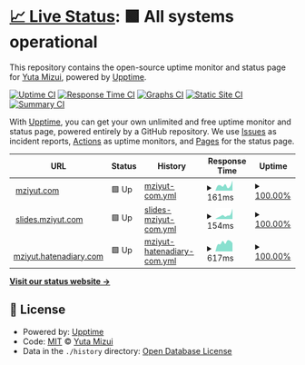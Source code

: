 # [📈 Live Status](https://mziyut.github.io/upptime): <!--live status--> **🟩 All systems operational**

This repository contains the open-source uptime monitor and status page for [Yuta Mizui](https://mziyut.com), powered by [Upptime](https://github.com/upptime/upptime).

[![Uptime CI](https://github.com/mziyut/upptime/workflows/Uptime%20CI/badge.svg)](https://github.com/mziyut/upptime/actions?query=workflow%3A%22Uptime+CI%22)
[![Response Time CI](https://github.com/mziyut/upptime/workflows/Response%20Time%20CI/badge.svg)](https://github.com/mziyut/upptime/actions?query=workflow%3A%22Response+Time+CI%22)
[![Graphs CI](https://github.com/mziyut/upptime/workflows/Graphs%20CI/badge.svg)](https://github.com/mziyut/upptime/actions?query=workflow%3A%22Graphs+CI%22)
[![Static Site CI](https://github.com/mziyut/upptime/workflows/Static%20Site%20CI/badge.svg)](https://github.com/mziyut/upptime/actions?query=workflow%3A%22Static+Site+CI%22)
[![Summary CI](https://github.com/mziyut/upptime/workflows/Summary%20CI/badge.svg)](https://github.com/mziyut/upptime/actions?query=workflow%3A%22Summary+CI%22)

With [Upptime](https://upptime.js.org), you can get your own unlimited and free uptime monitor and status page, powered entirely by a GitHub repository. We use [Issues](https://github.com/mziyut/upptime/issues) as incident reports, [Actions](https://github.com/mziyut/upptime/actions) as uptime monitors, and [Pages](https://mziyut.github.io/upptime) for the status page.

<!--start: status pages-->
<!-- This summary is generated by Upptime (https://github.com/upptime/upptime) -->
<!-- Do not edit this manually, your changes will be overwritten -->
<!-- prettier-ignore -->
| URL | Status | History | Response Time | Uptime |
| --- | ------ | ------- | ------------- | ------ |
| <img alt="" src="https://icons.duckduckgo.com/ip3/mziyut.com.ico" height="13"> [mziyut.com](https://mziyut.com) | 🟩 Up | [mziyut-com.yml](https://github.com/mziyut/upptime/commits/HEAD/history/mziyut-com.yml) | <details><summary><img alt="Response time graph" src="./graphs/mziyut-com/response-time-week.png" height="20"> 161ms</summary><br><a href="https://status.mziyut.com/history/mziyut-com"><img alt="Response time 148" src="https://img.shields.io/endpoint?url=https%3A%2F%2Fraw.githubusercontent.com%2Fmziyut%2Fupptime%2FHEAD%2Fapi%2Fmziyut-com%2Fresponse-time.json"></a><br><a href="https://status.mziyut.com/history/mziyut-com"><img alt="24-hour response time 302" src="https://img.shields.io/endpoint?url=https%3A%2F%2Fraw.githubusercontent.com%2Fmziyut%2Fupptime%2FHEAD%2Fapi%2Fmziyut-com%2Fresponse-time-day.json"></a><br><a href="https://status.mziyut.com/history/mziyut-com"><img alt="7-day response time 161" src="https://img.shields.io/endpoint?url=https%3A%2F%2Fraw.githubusercontent.com%2Fmziyut%2Fupptime%2FHEAD%2Fapi%2Fmziyut-com%2Fresponse-time-week.json"></a><br><a href="https://status.mziyut.com/history/mziyut-com"><img alt="30-day response time 159" src="https://img.shields.io/endpoint?url=https%3A%2F%2Fraw.githubusercontent.com%2Fmziyut%2Fupptime%2FHEAD%2Fapi%2Fmziyut-com%2Fresponse-time-month.json"></a><br><a href="https://status.mziyut.com/history/mziyut-com"><img alt="1-year response time 157" src="https://img.shields.io/endpoint?url=https%3A%2F%2Fraw.githubusercontent.com%2Fmziyut%2Fupptime%2FHEAD%2Fapi%2Fmziyut-com%2Fresponse-time-year.json"></a></details> | <details><summary><a href="https://status.mziyut.com/history/mziyut-com">100.00%</a></summary><a href="https://status.mziyut.com/history/mziyut-com"><img alt="All-time uptime 99.73%" src="https://img.shields.io/endpoint?url=https%3A%2F%2Fraw.githubusercontent.com%2Fmziyut%2Fupptime%2FHEAD%2Fapi%2Fmziyut-com%2Fuptime.json"></a><br><a href="https://status.mziyut.com/history/mziyut-com"><img alt="24-hour uptime 100.00%" src="https://img.shields.io/endpoint?url=https%3A%2F%2Fraw.githubusercontent.com%2Fmziyut%2Fupptime%2FHEAD%2Fapi%2Fmziyut-com%2Fuptime-day.json"></a><br><a href="https://status.mziyut.com/history/mziyut-com"><img alt="7-day uptime 100.00%" src="https://img.shields.io/endpoint?url=https%3A%2F%2Fraw.githubusercontent.com%2Fmziyut%2Fupptime%2FHEAD%2Fapi%2Fmziyut-com%2Fuptime-week.json"></a><br><a href="https://status.mziyut.com/history/mziyut-com"><img alt="30-day uptime 100.00%" src="https://img.shields.io/endpoint?url=https%3A%2F%2Fraw.githubusercontent.com%2Fmziyut%2Fupptime%2FHEAD%2Fapi%2Fmziyut-com%2Fuptime-month.json"></a><br><a href="https://status.mziyut.com/history/mziyut-com"><img alt="1-year uptime 100.00%" src="https://img.shields.io/endpoint?url=https%3A%2F%2Fraw.githubusercontent.com%2Fmziyut%2Fupptime%2FHEAD%2Fapi%2Fmziyut-com%2Fuptime-year.json"></a></details>
| <img alt="" src="https://icons.duckduckgo.com/ip3/slides.mziyut.com.ico" height="13"> [slides.mziyut.com](https://slides.mziyut.com) | 🟩 Up | [slides-mziyut-com.yml](https://github.com/mziyut/upptime/commits/HEAD/history/slides-mziyut-com.yml) | <details><summary><img alt="Response time graph" src="./graphs/slides-mziyut-com/response-time-week.png" height="20"> 154ms</summary><br><a href="https://status.mziyut.com/history/slides-mziyut-com"><img alt="Response time 156" src="https://img.shields.io/endpoint?url=https%3A%2F%2Fraw.githubusercontent.com%2Fmziyut%2Fupptime%2FHEAD%2Fapi%2Fslides-mziyut-com%2Fresponse-time.json"></a><br><a href="https://status.mziyut.com/history/slides-mziyut-com"><img alt="24-hour response time 401" src="https://img.shields.io/endpoint?url=https%3A%2F%2Fraw.githubusercontent.com%2Fmziyut%2Fupptime%2FHEAD%2Fapi%2Fslides-mziyut-com%2Fresponse-time-day.json"></a><br><a href="https://status.mziyut.com/history/slides-mziyut-com"><img alt="7-day response time 154" src="https://img.shields.io/endpoint?url=https%3A%2F%2Fraw.githubusercontent.com%2Fmziyut%2Fupptime%2FHEAD%2Fapi%2Fslides-mziyut-com%2Fresponse-time-week.json"></a><br><a href="https://status.mziyut.com/history/slides-mziyut-com"><img alt="30-day response time 131" src="https://img.shields.io/endpoint?url=https%3A%2F%2Fraw.githubusercontent.com%2Fmziyut%2Fupptime%2FHEAD%2Fapi%2Fslides-mziyut-com%2Fresponse-time-month.json"></a><br><a href="https://status.mziyut.com/history/slides-mziyut-com"><img alt="1-year response time 152" src="https://img.shields.io/endpoint?url=https%3A%2F%2Fraw.githubusercontent.com%2Fmziyut%2Fupptime%2FHEAD%2Fapi%2Fslides-mziyut-com%2Fresponse-time-year.json"></a></details> | <details><summary><a href="https://status.mziyut.com/history/slides-mziyut-com">100.00%</a></summary><a href="https://status.mziyut.com/history/slides-mziyut-com"><img alt="All-time uptime 100.00%" src="https://img.shields.io/endpoint?url=https%3A%2F%2Fraw.githubusercontent.com%2Fmziyut%2Fupptime%2FHEAD%2Fapi%2Fslides-mziyut-com%2Fuptime.json"></a><br><a href="https://status.mziyut.com/history/slides-mziyut-com"><img alt="24-hour uptime 100.00%" src="https://img.shields.io/endpoint?url=https%3A%2F%2Fraw.githubusercontent.com%2Fmziyut%2Fupptime%2FHEAD%2Fapi%2Fslides-mziyut-com%2Fuptime-day.json"></a><br><a href="https://status.mziyut.com/history/slides-mziyut-com"><img alt="7-day uptime 100.00%" src="https://img.shields.io/endpoint?url=https%3A%2F%2Fraw.githubusercontent.com%2Fmziyut%2Fupptime%2FHEAD%2Fapi%2Fslides-mziyut-com%2Fuptime-week.json"></a><br><a href="https://status.mziyut.com/history/slides-mziyut-com"><img alt="30-day uptime 100.00%" src="https://img.shields.io/endpoint?url=https%3A%2F%2Fraw.githubusercontent.com%2Fmziyut%2Fupptime%2FHEAD%2Fapi%2Fslides-mziyut-com%2Fuptime-month.json"></a><br><a href="https://status.mziyut.com/history/slides-mziyut-com"><img alt="1-year uptime 100.00%" src="https://img.shields.io/endpoint?url=https%3A%2F%2Fraw.githubusercontent.com%2Fmziyut%2Fupptime%2FHEAD%2Fapi%2Fslides-mziyut-com%2Fuptime-year.json"></a></details>
| <img alt="" src="https://icons.duckduckgo.com/ip3/mziyut.hatenadiary.com.ico" height="13"> [mziyut.hatenadiary.com](https://mziyut.hatenadiary.com) | 🟩 Up | [mziyut-hatenadiary-com.yml](https://github.com/mziyut/upptime/commits/HEAD/history/mziyut-hatenadiary-com.yml) | <details><summary><img alt="Response time graph" src="./graphs/mziyut-hatenadiary-com/response-time-week.png" height="20"> 617ms</summary><br><a href="https://status.mziyut.com/history/mziyut-hatenadiary-com"><img alt="Response time 831" src="https://img.shields.io/endpoint?url=https%3A%2F%2Fraw.githubusercontent.com%2Fmziyut%2Fupptime%2FHEAD%2Fapi%2Fmziyut-hatenadiary-com%2Fresponse-time.json"></a><br><a href="https://status.mziyut.com/history/mziyut-hatenadiary-com"><img alt="24-hour response time 576" src="https://img.shields.io/endpoint?url=https%3A%2F%2Fraw.githubusercontent.com%2Fmziyut%2Fupptime%2FHEAD%2Fapi%2Fmziyut-hatenadiary-com%2Fresponse-time-day.json"></a><br><a href="https://status.mziyut.com/history/mziyut-hatenadiary-com"><img alt="7-day response time 617" src="https://img.shields.io/endpoint?url=https%3A%2F%2Fraw.githubusercontent.com%2Fmziyut%2Fupptime%2FHEAD%2Fapi%2Fmziyut-hatenadiary-com%2Fresponse-time-week.json"></a><br><a href="https://status.mziyut.com/history/mziyut-hatenadiary-com"><img alt="30-day response time 648" src="https://img.shields.io/endpoint?url=https%3A%2F%2Fraw.githubusercontent.com%2Fmziyut%2Fupptime%2FHEAD%2Fapi%2Fmziyut-hatenadiary-com%2Fresponse-time-month.json"></a><br><a href="https://status.mziyut.com/history/mziyut-hatenadiary-com"><img alt="1-year response time 840" src="https://img.shields.io/endpoint?url=https%3A%2F%2Fraw.githubusercontent.com%2Fmziyut%2Fupptime%2FHEAD%2Fapi%2Fmziyut-hatenadiary-com%2Fresponse-time-year.json"></a></details> | <details><summary><a href="https://status.mziyut.com/history/mziyut-hatenadiary-com">100.00%</a></summary><a href="https://status.mziyut.com/history/mziyut-hatenadiary-com"><img alt="All-time uptime 99.96%" src="https://img.shields.io/endpoint?url=https%3A%2F%2Fraw.githubusercontent.com%2Fmziyut%2Fupptime%2FHEAD%2Fapi%2Fmziyut-hatenadiary-com%2Fuptime.json"></a><br><a href="https://status.mziyut.com/history/mziyut-hatenadiary-com"><img alt="24-hour uptime 100.00%" src="https://img.shields.io/endpoint?url=https%3A%2F%2Fraw.githubusercontent.com%2Fmziyut%2Fupptime%2FHEAD%2Fapi%2Fmziyut-hatenadiary-com%2Fuptime-day.json"></a><br><a href="https://status.mziyut.com/history/mziyut-hatenadiary-com"><img alt="7-day uptime 100.00%" src="https://img.shields.io/endpoint?url=https%3A%2F%2Fraw.githubusercontent.com%2Fmziyut%2Fupptime%2FHEAD%2Fapi%2Fmziyut-hatenadiary-com%2Fuptime-week.json"></a><br><a href="https://status.mziyut.com/history/mziyut-hatenadiary-com"><img alt="30-day uptime 100.00%" src="https://img.shields.io/endpoint?url=https%3A%2F%2Fraw.githubusercontent.com%2Fmziyut%2Fupptime%2FHEAD%2Fapi%2Fmziyut-hatenadiary-com%2Fuptime-month.json"></a><br><a href="https://status.mziyut.com/history/mziyut-hatenadiary-com"><img alt="1-year uptime 99.96%" src="https://img.shields.io/endpoint?url=https%3A%2F%2Fraw.githubusercontent.com%2Fmziyut%2Fupptime%2FHEAD%2Fapi%2Fmziyut-hatenadiary-com%2Fuptime-year.json"></a></details>

<!--end: status pages-->

[**Visit our status website →**](https://mziyut.github.io/upptime)

## 📄 License

- Powered by: [Upptime](https://github.com/upptime/upptime)
- Code: [MIT](./LICENSE) © [Yuta Mizui](https://mziyut.com)
- Data in the `./history` directory: [Open Database License](https://opendatacommons.org/licenses/odbl/1-0/)
